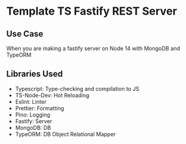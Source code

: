 # Template TS Fastify REST Server

## Use Case

When you are making a fastify server on Node 14 with MongoDB and TypeORM

## Libraries Used

- Typescript: Type-checking and compilation to JS
- TS-Node-Dev: Hot Reloading
- Eslint: Linter
- Prettier: Formatting
- Pino: Logging
- Fastify: Server
- MongoDB: DB
- TypeORM: DB Object Relational Mapper
